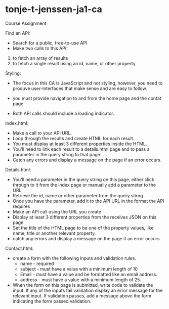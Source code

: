 # tonje-t-jenssen-ja1-ca
Course Assignment

Find an API:

* Search for a public, free-to-use API
* Make two calls to this API:
1) to fetch an array of results
2) to fetch a single result using an id, name, or other property

Styling: 

* The focus in this CA is JavaScript and not styling,
   however, you need to produve user-interfaces that make
   sense and are easy to follow. 

* you must provide navigation to and from the home page and the contat page
* Both API calls should include a loading indicator. 

Index.html:

* Make a call to your API URL.
* Loop through the results and create HTML for each result. 
* You must display at least 3 different properties inside the HTML.
* You'll need to link each result to a details.html page and 
  to pass a parameter in the query string to that page. 
* Catch any errors and display a message on the page if an error occurs. 

Details.html:

* You'll need a parameter in the query string on this page,
  either click through to it from the index page or manually add a parameter to the URL
* Retrieve the id, name or other parameter from the query stirng
* Once you have the parameter, add it to the API URL in the format the API requires
* Make an API call using the URL you create
* Display at least 3 different properties from the receives JSON on this page
* Set the title of the HTML page to be one of the property values, like name, title or another relevant property.
* catch any errors and display a message on the page if an error occurs. 

Contact.html:

* create a form with the following inputs and validation rules.
  * name - required
  * subject - must have a value with a minimum length of 10
  * Email - must have a value and be formatted like an email address. 
  * address - must have a value with a minimum length of 25. 
* When the form on this page is submitted, write code to validate the input. If any of the inputs fail validation display an error message for the relevant input. If validation passes, add a message above the form indicating the form passed validation. 

